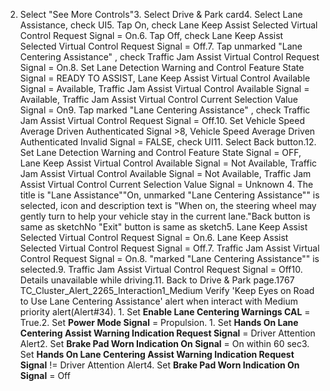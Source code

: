 2. Select "See More Controls"3. Select Drive & Park card4. Select Lane Assistance, check UI5. Tap On, check Lane Keep Assist Selected Virtual Control Request Signal = On.6. Tap Off, check Lane Keep Assist Selected Virtual Control Request Signal = Off.7. Tap unmarked "Lane Centering Assistance" , check Traffic Jam Assist Virtual Control Request Signal = On.8. Set Lane Detection Warning and Control Feature State Signal = READY TO ASSIST, Lane Keep Assist Virtual Control Available Signal = Available, Traffic Jam Assist Virtual Control Available Signal = Available, Traffic Jam Assist Virtual Control Current Selection Value Signal = On9. Tap marked "Lane Centering Assistance" , check Traffic Jam Assist Virtual Control Request Signal = Off.10. Set Vehicle Speed Average Driven Authenticated Signal >8, Vehicle Speed Average Driven Authenticated Invalid Signal = FALSE, check UI11. Select Back button.12. Set Lane Detection Warning and Control Feature State Signal = OFF, Lane Keep Assist Virtual Control Available Signal = Not Available, Traffic Jam Assist Virtual Control Available Signal = Not Available, Traffic Jam Assist Virtual Control Current Selection Value Signal = Unknown 4. The title is "Lane Assistance""On, unmarked "Lane Centering Assistance"" is selected, icon and description text is "When on, the steering wheel may gently turn to help your vehicle stay in the current lane."Back button is same as sketchNo "Exit" button is same as sketch5. Lane Keep Assist Selected Virtual Control Request Signal = On.6. Lane Keep Assist Selected Virtual Control Request Signal = Off.7. Traffic Jam Assist Virtual Control Request Signal = On.8. "marked "Lane Centering Assistance"" is selected.9. Traffic Jam Assist Virtual Control Request Signal = Off10. Details unavailable while driving.11. Back to Drive & Park page.1767 TC_Cluster_Alert_2265_Interaction1_Medium Verify 'Keep Eyes on Road to Use Lane Centering Assistance' alert when interact with Medium priority alert(Alert#34). 1. Set **Enable Lane Centering Warnings CAL** = True.2. Set **Power Mode Signal** = Propulsion. 1. Set **Hands On Lane Centering Assist Warning Indication Request Signal** = Driver Attention Alert2. Set **Brake Pad Worn Indication On Signal** = On within 60 sec3. Set **Hands On Lane Centering Assist Warning Indication Request Signal** != Driver Attention Alert4. Set **Brake Pad Worn Indication On Signal** = Off